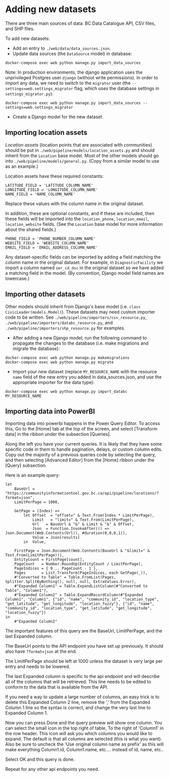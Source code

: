 # Adding new datasets

There are three main sources of data: BC Data Catalogue API, CSV files, and SHP files.

To add new datasets:

- Add an entry to `./web/data/data_sources.json`.
- Update data sources (the `DataSource` model) in database:
```
docker-compose exec web python manage.py import_data_sources
```

Note: In production environments, the django application uses the unprivileged Postgres user `django` (without write permissions). In order to import any data, we need to switch to the `migrator` user (the `--settings=web.settings_migrator` flag, which uses the database settings in `settings_migrator.py`):

```
docker-compose exec web python manage.py import_data_sources --settings=web.settings_migrator
```

- Create a Django model for the new dataset.

## Importing location assets
_Location assets_ (location points that are associated with communities) should be put in `./web/pipeline/models/location_assets.py` and should inherit from the `Location` base model. Most of the other models should go into `./web/pipeline/models/general.py`. (Copy from a similar model to use as an example.)

Location assets have these required constants:
```
LATITUDE_FIELD = 'LATITUDE_COLUMN_NAME'
LONGITUDE_FIELD = 'LONGITUDE_COLUMN_NAME'
NAME_FIELD = 'NAME_COLUMN_NAME'
```
Replace these values with the column name in the original dataset.

In addition, these are optional constants, and if these are included, then these fields will be imported into the `location_phone`, `location_email`, `location_website` fields. (See the `Location` base model for more information about the shared fields.)
```
PHONE_FIELD = 'PHONE_NUMBER_COLUMN_NAME'
WEBSITE_FIELD = 'WEBSITE_COLUMN_NAME'
EMAIL_FIELD = 'EMAIL_ADDRESS_COLUMN_NAME'
```

Any dataset-specific fields can be imported by adding a field matching the column name in the original dataset. For example, in `DiagnosticFacility` we import a column named `ser_cd_dsc` in the original dataset so we have added a matching field in the model. (By convention, Django model field names are lowercase.)

## Importing other datasets

Other models should inherit from Django's base model (i.e. `class CivicLeader(models.Model)`). These datasets may need custom importer code to be written. See `./web/pipeline/importers/csv_resource.py`, `./web/pipeline/importers/databc_resource.py`, and `./web/pipeline/importers/shp_resource.py` for examples.

- After adding a new Django model, run the following command to propagate the changes to the database (i.e. make migrations and migrate the database):
```
docker-compose exec web python manage.py makemigrations
docker-compose exec web python manage.py migrate
```
- Import your new dataset (replace `MY_RESOURCE_NAME` with the resource `name` field of the new entry you added in data_sources.json, and use the appropriate importer for the data type):
```
docker-compose exec web python manage.py import_databc MY_RESOURCE_NAME
```

## Importing data into PowerBI

Importing data into powerbi happens in the Power Query Editor. To access this, Go to the [Home] tab at the top of the screen, and select [Transform data] in the ribbon under the subsection [Queries].

Along the left you have your current queries. It is likely that they have some specific code in them to handle pagination, delays, or custom column edits. Copy out the majority of a previous queries code by selecting the query, and then selecting [Advanced Editor] from the [Home] ribbon under the [Query] subsection.

Here is an example query:

```
let
    BaseUrl = "https://communityinformationtool.gov.bc.ca/api/pipeline/locations/?format=json",
    LimitPerPage = 1000,
 
    GetPage = (Index) =>
        let Offset  = "offset=" & Text.From(Index * LimitPerPage),
            Limit   = "limit=" & Text.From(LimitPerPage),
            Url   = BaseUrl & "&" & Limit & "&" & Offset,
            Json  = Function.InvokeAfter(() => Json.Document(Web.Contents(Url)), #duration(0,0,0,1)),
            Value = Json[results]
        in  Value,
    
    FirstPage = Json.Document(Web.Contents(BaseUrl & "&limit=" & Text.From(LimitPerPage))),
    EntityCount = FirstPage[count],
    PageCount   = Number.RoundUp(EntityCount / LimitPerPage),
    PageIndices = { 0 .. PageCount - 1 },
    Pages       = List.Transform(PageIndices, each GetPage(_)),
    #"Converted to Table" = Table.FromList(Pages, Splitter.SplitByNothing(), null, null, ExtraValues.Error),
    #"Expanded Column1" = Table.ExpandListColumn(#"Converted to Table", "Column1"),
    #"Expanded Column2" = Table.ExpandRecordColumn(#"Expanded Column1", "Column1", {"id", "name", "community_id", "location_type", "get_latitude", "get_longitude", "location_fuzzy"}, {"id", "name", "community_id", "location_type", "get_latitude", "get_longitude", "location_fuzzy"})
in
    #"Expanded Column2"
```

The important features of this query are the BaseUrl, LimitPerPage, and the last Expanded column.

The BaseUrl points to the API endpoint you have set up previously. It should also have ```?format=json``` at the end.

The LimitPerPage should be left at 1000 unless the dataset is very large per entry and needs to be lowered. 

The last Expanded column is specific to the api endpoint and will describe all of the columns that will be retrieved. This line needs to be edited to conform to the data that is available from the API.

If you need a way to update a large number of columns, an easy trick is to delete this Expanded Column 2 line, remove the ',' from the Expanded Column 1 line so the syntax is correct, and change the very last line to Expanded Column 1.

Now you can press Done and the query preview will show one column. You can select the small icon in the top right of table, To the right of 'Column1' in the row header. This icon will ask you which columns you would like to expand. The default is that all columns are selected (this is what you want). Also be sure to uncheck the 'Use original column name as prefix' as this will make everything Column1.id, Column1.name, etc.... instead of id, name, etc..

Select OK and this query is done. 

Repeat for any other api endpoints you need.








